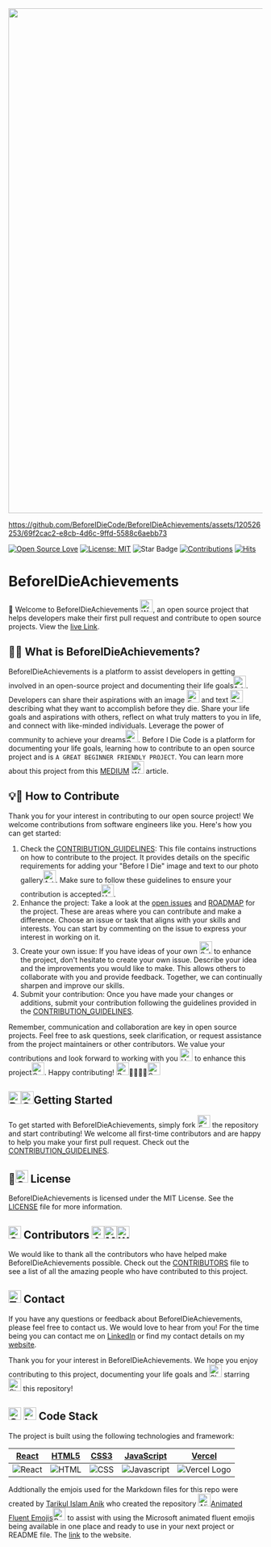 <img src="https://github.com/BeforeIDieCode/BeforeIDieAchievements/assets/120526253/2d903a3b-50dc-409b-a64f-975142ee2b65" width="1000">

https://github.com/BeforeIDieCode/BeforeIDieAchievements/assets/120526253/69f2cac2-e8cb-4d6c-9ffd-5588c6aebb73

[![Open Source Love](https://firstcontributions.github.io/open-source-badges/badges/open-source-v1/open-source.svg)](https://github.com/firstcontributions/open-source-badges)
[![License: MIT](https://img.shields.io/badge/License-MIT-yellow.svg)](https://opensource.org/licenses/MIT)
<img src="https://img.shields.io/static/v1?label=%F0%9F%8C%9F&message=If%20Useful&style=style=social&color=004AAD" alt="Star Badge"/>
<a href="https://github.com/BeforeIDieCode/BeforeIDieAchievements/fork" ><img src="https://img.shields.io/badge/Contributions-welcome-violet.svg?style=flat&logo=git" alt="Contributions" /></a> [![Hits](https://hits.sh/github.com/BeforeIDieCode/BeforeIDieAchievements.svg?style=for-the-badge&label=Visitors&color=014BAD&labelColor=FCE93B)](https://hits.sh/github.com/BeforeIDieCode/BeforeIDieAchievements/)

# BeforeIDieAchievements

🌟 Welcome to BeforeIDieAchievements <img src="https://raw.githubusercontent.com/Tarikul-Islam-Anik/Animated-Fluent-Emojis/master/Emojis/Hand%20gestures/Waving%20Hand.png" alt="Waving Hand" width="25" height="25" />, an open source project that helps developers make their first pull request and contribute to open source projects. View the [live Link](https://before-i-die-achievements.vercel.app/).

## 🚀🎯 What is BeforeIDieAchievements?

BeforeIDieAchievements is a platform to assist developers in getting involved in an open-source project and documenting their life goals<img src="https://raw.githubusercontent.com/Tarikul-Islam-Anik/Animated-Fluent-Emojis/master/Emojis/Activities/1st%20Place%20Medal.png" alt="1st Place Medal" width="25" height="25" />. Developers can share their aspirations with an image <img src="https://raw.githubusercontent.com/Tarikul-Islam-Anik/Animated-Fluent-Emojis/master/Emojis/Activities/Framed%20Picture.png" alt="Framed Picture" width="25" height="25" /> and text <img src="https://raw.githubusercontent.com/Tarikul-Islam-Anik/Animated-Fluent-Emojis/master/Emojis/Objects/Pen.png" alt="Pen" width="25" height="25" /> describing what they want to accomplish before they die. Share your life goals and aspirations with others, reflect on what truly matters to you in life, and connect with like-minded individuals. Leverage the power of community to achieve your dreams<img src="https://raw.githubusercontent.com/Tarikul-Islam-Anik/Animated-Fluent-Emojis/master/Emojis/Smilies/Beaming%20Face%20with%20Smiling%20Eyes.png" alt="Beaming Face with Smiling Eyes" width="25" height="25" />. Before I Die Code is a platform for documenting your life goals, learning how to contribute to an open source project and is `A GREAT BEGINNER FRIENDLY PROJECT`. You can learn more about this project from this [MEDIUM](https://xanderclemens.medium.com/discover-your-life-goals-and-make-your-first-open-source-contribution-with-before-i-die-code-aea8e1130d96) <img src="https://raw.githubusercontent.com/Tarikul-Islam-Anik/Animated-Fluent-Emojis/master/Emojis/Hand%20gestures/Writing%20Hand.png" alt="Writing Hand" width="25" height="25" /> article.

## 💡🔗 How to Contribute

Thank you for your interest in contributing to our open source project! We welcome contributions from software engineers like you. Here's how you can get started:

1. Check the [CONTRIBUTION_GUIDELINES](https://github.com/BeforeIDieCode/BeforeIDieAchievements/blob/main/CONTRIBUTION-GUIDELINES.md): This file contains instructions on how to contribute to the project. It provides details on the specific requirements for adding your "Before I Die" image and text to our photo gallery<img src="https://raw.githubusercontent.com/Tarikul-Islam-Anik/Animated-Fluent-Emojis/master/Emojis/Activities/Artist%20Palette.png" alt="Artist Palette" width="25" height="25" />. Make sure to follow these guidelines to ensure your contribution is accepted<img src="https://raw.githubusercontent.com/Tarikul-Islam-Anik/Animated-Fluent-Emojis/master/Emojis/Smilies/Hundred%20Points.png" alt="Hundred Points" width="25" height="25" />.
2. Enhance the project: Take a look at the [open issues](https://github.com/BeforeIDieCode/BeforeIDieAchievements/issues) and [ROADMAP](https://github.com/BeforeIDieCode/BeforeIDieAchievements/blob/main/ROADMAP.md) for the project. These are areas where you can contribute and make a difference. Choose an issue or task that aligns with your skills and interests. You can start by commenting on the issue to express your interest in working on it.
3. Create your own issue: If you have ideas of your own <img src="https://raw.githubusercontent.com/Tarikul-Islam-Anik/Animated-Fluent-Emojis/master/Emojis/Smilies/Saluting%20Face.png" alt="Saluting Face" width="25" height="25" /> to enhance the project, don't hesitate to create your own issue. Describe your idea and the improvements you would like to make. This allows others to collaborate with you and provide feedback. Together, we can continually sharpen and improve our skills.
4. Submit your contribution: Once you have made your changes or additions, submit your contribution following the guidelines provided in the [CONTRIBUTION_GUIDELINES](https://github.com/BeforeIDieCode/BeforeIDieAchievements/blob/main/CONTRIBUTION-GUIDELINES.md).

Remember, communication and collaboration are key in open source projects. Feel free to ask questions, seek clarification, or request assistance from the project maintainers or other contributors. We value your contributions and look forward to working with you <img src="https://raw.githubusercontent.com/Tarikul-Islam-Anik/Animated-Fluent-Emojis/master/Emojis/Hand%20gestures/Handshake.png" alt="Handshake" width="25" height="25" /> to enhance this project<img src="https://raw.githubusercontent.com/Tarikul-Islam-Anik/Animated-Fluent-Emojis/master/Emojis/Travel%20and%20places/Sun%20with%20Face.png" alt="Sun with Face" width="25" height="25" />.
Happy contributing! <img src="https://raw.githubusercontent.com/Tarikul-Islam-Anik/Animated-Fluent-Emojis/master/Emojis/Travel%20and%20places/Rocket.png" alt="Rocket" width="25" height="25" />👩‍💻👨‍💻<img src="https://raw.githubusercontent.com/Tarikul-Islam-Anik/Animated-Fluent-Emojis/master/Emojis/Smilies/Smiling%20Face%20with%20Halo.png" alt="Smiling Face with Halo" width="25" height="25" />

## <img src="https://raw.githubusercontent.com/Tarikul-Islam-Anik/Animated-Fluent-Emojis/master/Emojis/Travel%20and%20places/Racing%20Car.png" alt="Racing Car" width="25" height="25" /><img src="https://raw.githubusercontent.com/Tarikul-Islam-Anik/Animated-Fluent-Emojis/master/Emojis/Symbols/Green%20Square.png" alt="Green Square" width="25" height="25" />Getting Started

To get started with BeforeIDieAchievements, simply fork <img src="https://raw.githubusercontent.com/Tarikul-Islam-Anik/Animated-Fluent-Emojis/master/Emojis/Food/Fork%20and%20Knife.png" alt="Fork and Knife" width="25" height="25" /> the repository and start contributing! We welcome all first-time contributors and are happy to help you make your first pull request. Check out the [CONTRIBUTION_GUIDELINES](https://github.com/BeforeIDieCode/BeforeIDieAchievements/blob/main/CONTRIBUTION-GUIDELINES.md).

## 🎉<img src="https://raw.githubusercontent.com/Tarikul-Islam-Anik/Animated-Fluent-Emojis/master/Emojis/Symbols/Cool%20Button.png" alt="Cool Button" width="25" height="25" /> License

BeforeIDieAchievements is licensed under the MIT License. See the [LICENSE](https://github.com/BeforeIDieCode/BeforeIDieAchievements/blob/main/LICENSE) file for more information.

## <img src="https://raw.githubusercontent.com/Tarikul-Islam-Anik/Animated-Fluent-Emojis/master/Emojis/Hand%20gestures/Open%20Hands.png" alt="Open Hands" width="25" height="25" /> Contributors <img src="https://raw.githubusercontent.com/Tarikul-Islam-Anik/Animated-Fluent-Emojis/master/Emojis/People/Artist.png" alt="Artist" width="25" height="25" /><img src="https://raw.githubusercontent.com/Tarikul-Islam-Anik/Animated-Fluent-Emojis/master/Emojis/People/Man%20Mechanic.png" alt="Man Mechanic" width="25" height="25" /><img src="https://raw.githubusercontent.com/Tarikul-Islam-Anik/Animated-Fluent-Emojis/master/Emojis/People/Woman%20Superhero.png" alt="Woman Superhero" width="25" height="25" />

We would like to thank all the contributors who have helped make BeforeIDieAchievements possible. Check out the [CONTRIBUTORS](https://github.com/BeforeIDieCode/BeforeIDieAchievements/blob/main/CONTRIBUTORS.md) file to see a list of all the amazing people who have contributed to this project.

## <img src="https://raw.githubusercontent.com/Tarikul-Islam-Anik/Animated-Fluent-Emojis/master/Emojis/Objects/Telephone%20Receiver.png" alt="Telephone Receiver" width="25" height="25" /> Contact

If you have any questions or feedback about BeforeIDieAchievements, please feel free to contact us. We would love to hear from you! For the time being you can contact me on [LinkedIn](https://www.linkedin.com/in/alexanderclemens/) or find my contact details on my [website](https://www.xanderclemens.com/).

Thank you for your interest in BeforeIDieAchievements. We hope you enjoy contributing to this project, documenting your life goals and <img src="https://raw.githubusercontent.com/Tarikul-Islam-Anik/Animated-Fluent-Emojis/master/Emojis/Travel%20and%20places/Shooting%20Star.png" alt="Shooting Star" width="25" height="25" /> starring <img src="https://raw.githubusercontent.com/Tarikul-Islam-Anik/Animated-Fluent-Emojis/master/Emojis/Travel%20and%20places/Star.png" alt="Star" width="25" height="25" /> this repository!

## <img src="https://raw.githubusercontent.com/Tarikul-Islam-Anik/Animated-Fluent-Emojis/master/Emojis/Objects/Gear.png" alt="Gear" width="25" height="25" /> <img src="https://raw.githubusercontent.com/Tarikul-Islam-Anik/Animated-Fluent-Emojis/master/Emojis/Objects/Laptop.png" alt="Laptop" width="25" height="25" /> Code Stack

The project is built using the following technologies and framework:

| [React](https://reactjs.org/)                                                                                            | [HTML5](https://developer.mozilla.org/en-US/docs/Web/Guide/HTML/HTML5)                                                  | [CSS3](https://developer.mozilla.org/en-US/docs/Web/CSS)                                                               | [JavaScript](https://developer.mozilla.org/en-US/docs/Web/JavaScript)                                                         | [Vercel](https://vercel.com/)                                                                                                  |
| ------------------------------------------------------------------------------------------------------------------------ | ----------------------------------------------------------------------------------------------------------------------- | ---------------------------------------------------------------------------------------------------------------------- | ----------------------------------------------------------------------------------------------------------------------------- | ------------------------------------------------------------------------------------------------------------------------------ |
| ![React](https://github.com/BeforeIDieCode/BeforeIDieAchievements/assets/120526253/b681fe95-b7e3-47cd-8a41-20db2f79a66a) | ![HTML](https://github.com/BeforeIDieCode/BeforeIDieAchievements/assets/120526253/8f07a06b-4077-4a17-8e48-5947d3563d9c) | ![CSS](https://github.com/BeforeIDieCode/BeforeIDieAchievements/assets/120526253/6f0b848d-3a51-448c-b064-a66befeda493) | ![Javascript](https://github.com/BeforeIDieCode/BeforeIDieAchievements/assets/120526253/9ae42a50-e3b9-4a64-b6a0-9727754f9ba6) | ![Vercel Logo](https://github.com/BeforeIDieCode/BeforeIDieAchievements/assets/120526253/ede31c78-f092-4ffd-946b-4f6fda32885e) |

Addtionally the emjois used for the Markdown files for this repo were created by [Tarikul Islam Anik](https://github.com/Tarikul-Islam-Anik) who created the repository <img src="https://raw.githubusercontent.com/Tarikul-Islam-Anik/Animated-Fluent-Emojis/master/Emojis/Smilies/Alien.png" alt="Alien" width="25" height="25" />[Animated Fluent Emojis](https://github.com/Tarikul-Islam-Anik/Animated-Fluent-Emojis)<img src="https://raw.githubusercontent.com/Tarikul-Islam-Anik/Animated-Fluent-Emojis/master/Emojis/Smilies/Bomb.png" alt="Bomb" width="25" height="25" /> to assist with using the Microsoft animated fluent emojis being available in one place and ready to use in your next project or README file. The [link](https://animated-fluent-emoji.vercel.app/) to the website.
